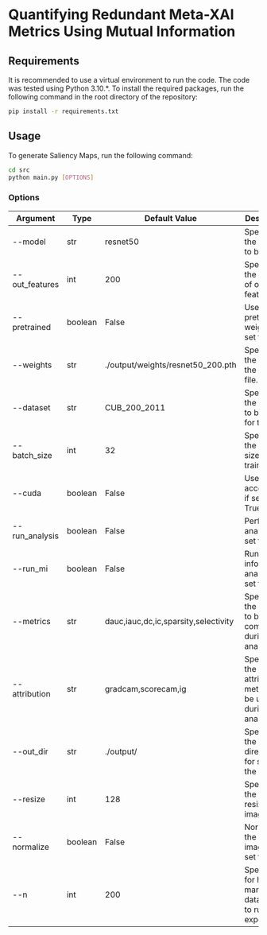 # Quantifying Redundant Meta-XAI Metrics Using Mutual Information

## Requirements

It is recommended to use a virtual environment to run the code. The code was tested using Python 3.10.*. To install the required packages, run the following command in the root directory of the repository:

```bash
pip install -r requirements.txt
```

## Usage

To generate Saliency Maps, run the following command:

```bash
cd src
python main.py [OPTIONS]
```

### Options
| Argument          | Type    | Default Value                    | Description                                                                                      |
|-------------------|---------|----------------------------------|--------------------------------------------------------------------------------------------------|
| --model           | str     | resnet50                         | Specifies the model to be used.                                                                  |
| --out_features    | int     | 200                              | Specifies the number of output features.                                                         |
| --pretrained      | boolean | False                            | Uses pretrained weights if set to True.                                                          |
| --weights         | str     | ./output/weights/resnet50_200.pth| Specifies the path to the weights file.                                                          |
| --dataset         | str     | CUB_200_2011                     | Specifies the dataset to be used for training.                                                   |
| --batch_size      | int     | 32                               | Specifies the batch size for training.                                                           |
| --cuda            | boolean | False                            | Uses GPU acceleration if set to True.                                                            |
| --run_analysis    | boolean | False                            | Performs analysis if set to True.                                                                |
| --run_mi          | boolean | False                            | Runs mutual information analysis if set to True.                                                 |
| --metrics         | str     | dauc,iauc,dc,ic,sparsity,selectivity| Specifies the metrics to be computed during analysis.                                           |
| --attribution     | str     | gradcam,scorecam,ig              | Specifies the attribution methods to be used during analysis.                                    |
| --out_dir         | str     | ./output/                         | Specifies the output directory for saving the results.                                           |
| --resize          | int     | 128                              | Specifies the size for resizing images.                                                          |
| --normalize       | boolean | False                            | Normalizes the input images if set to True.                                                      |
| --n               | int     | 200                              | Specifies for how many datapoints to run the experiment.                                                                        |

